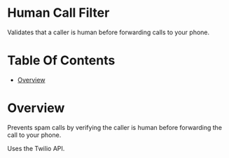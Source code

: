 # Human Call Filter
Validates that a caller is human before forwarding calls to your phone.

# Table Of Contents
- [Overview](#overview)

# Overview
Prevents spam calls by verifying the caller is human before forwarding the 
call to your phone.  

Uses the Twilio API.
